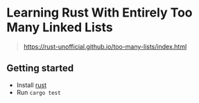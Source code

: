 # Learning Rust With Entirely Too Many Linked Lists
> https://rust-unofficial.github.io/too-many-lists/index.html

## Getting started
- Install [rust](https://www.rust-lang.org/)
- Run `cargo test`
